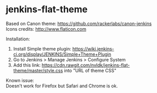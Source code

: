 # jenkins-flat-theme

Based on Canon theme: https://github.com/rackerlabs/canon-jenkins  
Icons credits: http://www.flaticon.com  

Installation:  
1. Install Simple theme plugin: https://wiki.jenkins-ci.org/display/JENKINS/Simple+Theme+Plugin  
2. Go to Jenkins > Manage Jenkins > Configure System  
3. Add this link: https://cdn.rawgit.com/nvldk/jenkins-flat-theme/master/style.css into "URL of theme CSS"  

Known issue:  
Doesn't work for Firefox but Safari and Chrome is ok.
